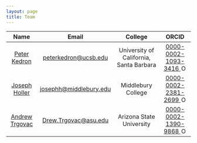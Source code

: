 ```yaml
---
layout: page
title: Team
---
```


| Name | Email | College | ORCID |
| :--: | :--: | :--: |  :--: |
| [Peter Kedron](https://peterkedron.com/)  | peterkedron@ucsb.edu | University of California, Santa Barbara | <a href="https://orcid.org/0000-0002-1093-3416">0000-0002-1093-3416 <img alt="ORCID logo" src="https://info.orcid.org/wp-content/uploads/2019/11/orcid_16x16.png" width="16" height="16" /></a> |
| [Joseph Holler](https://josephholler.github.io) | josephh@middlebury.edu | Middlebury College | <a href="https://orcid.org/0000-0002-2381-2699">0000-0002-2381-2699 <img alt="ORCID logo" src="https://info.orcid.org/wp-content/uploads/2019/11/orcid_16x16.png" width="16" height="16" /></a> |
| [Andrew Trgovac](https://www.andrewtrgovac.com/)  | Drew.Trgovac@asu.edu | Arizona State University | <a href="https://orcid.org/0000-0002-1390-9868">0000-0002-1390-9868 <img alt="ORCID logo" src="https://info.orcid.org/wp-content/uploads/2019/11/orcid_16x16.png" width="16" height="16" /></a> |
